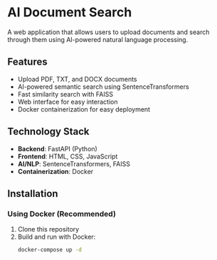 # AI Document Search

A web application that allows users to upload documents and search through them using AI-powered natural language processing.

## Features

- Upload PDF, TXT, and DOCX documents
- AI-powered semantic search using SentenceTransformers
- Fast similarity search with FAISS
- Web interface for easy interaction
- Docker containerization for easy deployment

## Technology Stack

- **Backend**: FastAPI (Python)
- **Frontend**: HTML, CSS, JavaScript
- **AI/NLP**: SentenceTransformers, FAISS
- **Containerization**: Docker

## Installation

### Using Docker (Recommended)

1. Clone this repository
2. Build and run with Docker:
   ```bash
   docker-compose up -d